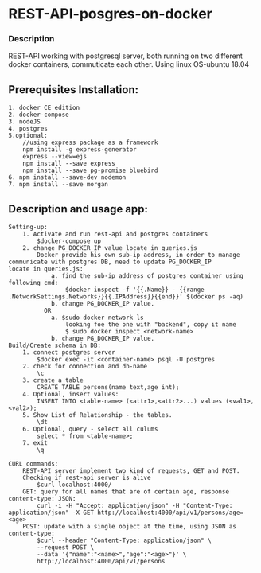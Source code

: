 # REST-API-posgres-on-docker 
### Description
REST-API working with postgresql server, both running on two different docker containers, commuticate each other.
Using linux OS-ubuntu 18.04 

## Prerequisites Installation:
    1. docker CE edition
    2. docker-compose
    3. nodeJS
    4. postgres
    5.optional:
        //using express package as a framework 
        npm install -g express-generator
        express --view=ejs
        npm install --save express
        npm install --save pg-promise bluebird
    6. npm install --save-dev nodemon
    7. npm install --save morgan

## Description and usage app:
    Setting-up:
        1. Activate and run rest-api and postgres containers
            $docker-compose up
        2. change PG_DOCKER_IP value locate in queries.js
            Docker provide his own sub-ip address, in order to manage communicate with postgres DB, need to update PG_DOCKER_IP                   locate in queries.js:
                a. find the sub-ip address of postgres container using following cmd:
                    $docker inspect -f '{{.Name}} - {{range .NetworkSettings.Networks}}{{.IPAddress}}{{end}}' $(docker ps -aq)
                b. change PG_DOCKER_IP value.
              OR
                a. $sudo docker network ls
                    looking foe the one with "backend", copy it name
                    $ sudo docker inspect <network-name>
                b. change PG_DOCKER_IP value.
    Build/Create schema in DB:
        1. connect postgres server
            $docker exec -it <container-name> psql -U postgres
        2. check for connection and db-name
            \c
        3. create a table
            CREATE TABLE persons(name text,age int); 
        4. Optional, insert values:
            INSERT INTO <table-name> (<attr1>,<attr2>...) values (<val1>,<val2>); 
        5. Show List of Relationship - the tables.
            \dt
        6. Optional, query - select all culums 
            select * from <table-name>;
        7. exit 
            \q

    CURL commands:
        REST-API server implement two kind of requests, GET and POST.
        Checking if rest-api server is alive
            $curl localhost:4000/
        GET: query for all names that are of certain age, response content-type: JSON:
            curl -i -H "Accept: application/json" -H "Content-Type: application/json" -X GET http://localhost:4000/api/v1/persons/age=<age>
        POST: update with a single object at the time, using JSON as content-type:
            $curl --header "Content-Type: application/json" \
            --request POST \
            --data '{"name":"<name>","age":"<age>"}' \
            http://localhost:4000/api/v1/persons
